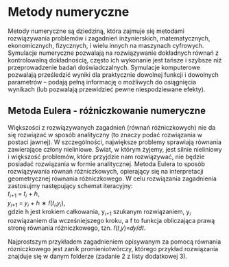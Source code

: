 # Metody numeryczne

Metody numeryczne są dziedziną, która zajmuje się metodami rozwiązywania problemów i zagadnień inżynierskich, matematycznych, ekonomicznych, fizycznych, i wielu innych na maszynach cyfrowych. Symulacje numeryczne pozwalają na rozwiązywanie dokładnych równań z kontrolowalną dokładnością, często ich wykonanie jest tańsze i szybsze niż przeprowadzenie badań doświadczalnych. Symulacje komputerowe pozwalają prześledzić wyniki dla praktycznie dowolnej funkcji i dowolnych parametrów – podają pełną informację o możliwych do osiągnięcia wynikach (lub pozwalają przewidzieć pewne niespodziewane efekty).

## Metoda Eulera - różniczkowanie numeryczne

Większości z rozwiązywanych zagadnień (równań różniczkowych) nie da się rozwiązać w sposób analityczny (to znaczy podać rozwiązania w postaci jawnej). W szczególności, największe problemy sprawiają równania zawierające człony nieliniowe. Świat, w którym żyjemy, jest silnie nieliniowy i większość problemów, które przyjdzie nam rozwiązywać, nie będzie posiadać rozwiązania w formie analitycznej. Metoda Eulera to sposób rozwiązywania równań różniczkowych, opierający się na interpretacji geometrycznej równania różniczkowego. W celu rozwiązania zagadnienia zastosujmy następujący schemat iteracyjny:<br>
𝑡<sub>𝑖+1</sub> = 𝑡<sub>𝑖</sub> + ℎ,<br>
𝑦<sub>𝑖+1</sub> = 𝑦<sub>𝑖</sub> + ℎ ∗ 𝑓(𝑡<sub>𝑖</sub>,𝑦<sub>𝑖</sub>),<br>
gdzie h jest krokiem całkowania, y<sub>𝑖+1</sub> szukanym rozwiązaniem, y<sub>𝑖</sub> rozwiązaniem dla wcześniejszego kroku, a f to funkcja obliczająca prawą stronę równania różniczkowego, tzn. 𝑓(𝑡,𝑦)=𝑑𝑦/𝑑𝑡.

Najprostszym przykładem zagadnieniem opisywanym za pomocą równania rózniczkowego jest zanik promieniotwórczy, którego przykład rozwiązania znajduje się w danym folderze (zadanie 2 z listy dodatkowej 3).
